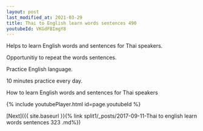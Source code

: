 ```yaml
---
layout: post
last_modified_at: 2021-03-29
title: Thai to English learn words sentences 490 
youtubeId: VKGdFBImgY8
---
```

 
 
Helps to learn English words and sentences for Thai speakers.

Opportunitiy to repeat the words sentences. 

Practice English language. 
 
10 minutes practice every day. 
 
How to learn English words and sentences for Thai speakers 
 
{% include youtubePlayer.html id=page.youtubeId %}
 
 
[Next]({{ site.baseurl }}{% link  split1/_posts/2017-09-11-Thai to english learn words sentences 323 .md%})
 
